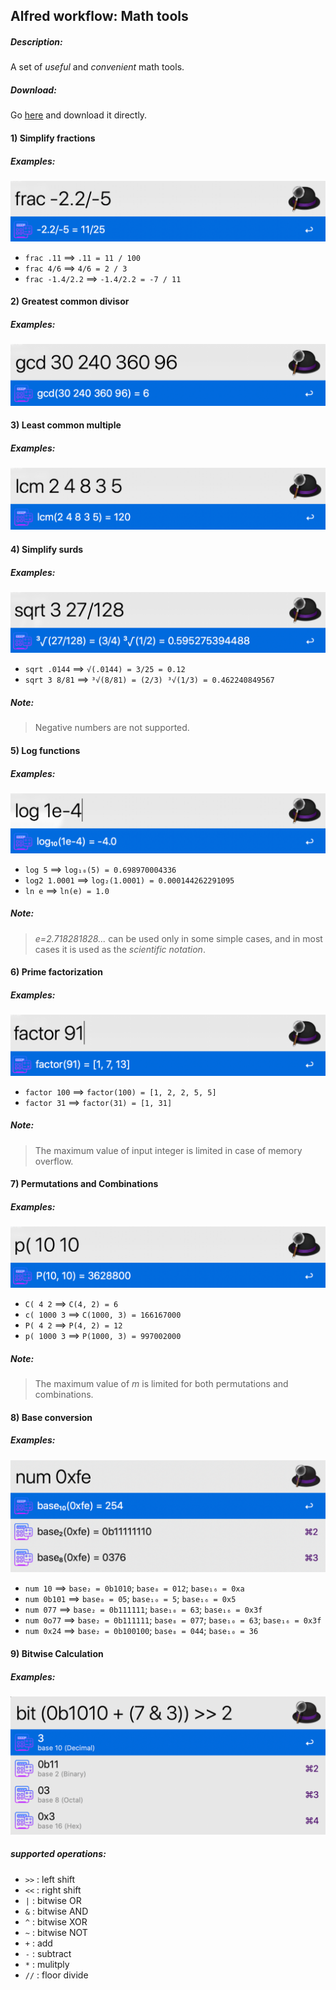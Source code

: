 ## Alfred workflow: Math tools

##### Description:

A set of *useful* and *convenient* math tools.

##### Download:

Go [here](https://github.com/Emrys365/alfred_workflows/blob/master/MathTools.alfredworkflow) and download it directly.

#### 1) Simplify fractions

##### Examples:

![image-20181122010814523](demo_1.png)

+ `frac .11`  ==>  `.11 = 11 / 100`
+ `frac 4/6`  ==>  `4/6 = 2 / 3`
+ `frac -1.4/2.2`  ==>  `-1.4/2.2 = -7 / 11`

#### 2) Greatest common divisor

##### Examples:

![image-20181122010425254](demo_2.png)

#### 3) Least common multiple

##### Examples:

![image-20181122010713899](demo_3.png)

#### 4) Simplify surds

##### Examples:

![image-20181122014249233](demo_4.png)

- `sqrt .0144`  ==>  `√(.0144) = 3/25 = 0.12`
- `sqrt 3 8/81`  ==>  `³√(8/81) = (2/3) ³√(1/3) = 0.462240849567`

##### Note:
>  Negative numbers are not supported.

#### 5) Log functions

##### Examples:

![image-20181122014906647](demo_5.png)

- `log 5`  ==>  `log₁₀(5) = 0.698970004336`
- `log2 1.0001`  ==>  `log₂(1.0001) = 0.000144262291095`
- `ln e`  ==>  `ln(e) = 1.0`

##### Note: 

> *e=2.718281828...* can be used only in some simple cases, and in most cases it is used as the *scientific notation*.

#### 6) Prime factorization

##### Examples:

![image-20181122015801882](demo_6.png)

+ `factor 100`  ==>  `factor(100) = [1, 2, 2, 5, 5]`
+ `factor 31`  ==>  `factor(31) = [1, 31]`

##### Note:

> The maximum value of input integer is limited in case of memory overflow.

#### 7) Permutations and Combinations

##### Examples:

![image-20181122020127840](demo_7.png)

+ `C( 4 2`  ==>  `C(4, 2) = 6 `
+ `c( 1000 3`  ==>  `C(1000, 3) = 166167000 `
+ `P( 4 2`  ==>  `P(4, 2) = 12`
+ `p( 1000 3`  ==>  `P(1000, 3) = 997002000 `

##### Note: 

> The maximum value of *m* is limited for both permutations and combinations.

#### 8) Base conversion

##### Examples:

![image-20181122020127840](demo_8.png)

+ `num 10`  ==>  `base₂ = 0b1010`; `base₈ = 012`; `base₁₆ = 0xa`
+ `num 0b101` ==> `base₈ = 05`; `base₁₀ = 5`; `base₁₆ = 0x5`
+ `num 077` ==> `base₂ = 0b111111`; `base₁₀ = 63`; `base₁₆ = 0x3f`
+ `num 0o77` ==> `base₂ = 0b111111`; `base₈ = 077`; `base₁₀ = 63`; `base₁₆ = 0x3f`
+ `num 0x24` ==> `base₂ = 0b100100`; `base₈ = 044`; `base₁₀ = 36`

#### 9) Bitwise Calculation

##### Examples:

![image-20181122020127840](demo_9.png)

##### supported operations:

+ `>>` : left shift
+ `<<` : right shift
+ `|` : bitwise OR
+ `&` : bitwise AND
+ `^` : bitwise XOR
+ `~` : bitwise NOT
+ `+` : add
+ `-` : subtract
+ `*` : mulitply
+ `//` : floor divide
